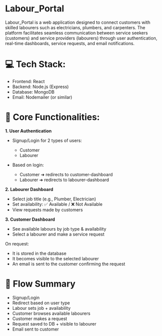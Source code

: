 # Labour_Portal
Labour_Portal is a web application designed to connect customers with skilled labourers such as electricians, plumbers, and carpenters. The platform facilitates seamless communication between service seekers (customers) and service providers (labourers) through user authentication, real-time dashboards, service requests, and email notifications.

# 💻 Tech Stack:
- Frontend: React
- Backend: Node.js (Express)
- Database: MongoDB
- Email: Nodemailer (or similar)

# 🔑 Core Functionalities:
**1. User Authentication**
- Signup/Login for 2 types of users:
    - Customer
    - Labourer

- Based on login:
    - Customer ➜ redirects to customer-dashboard
    - Labourer ➜ redirects to labourer-dashboard

**2. Labourer Dashboard**
- Select job title (e.g., Plumber, Electrician)
- Set availability: ✅ Available / ❌ Not Available
- View requests made by customers

**3. Customer Dashboard**
- See available labours by job type & availability
- Select a labourer and make a service request

On request:
- It is stored in the database
- It becomes visible to the selected labourer
- An email is sent to the customer confirming the request

# 🔁 Flow Summary
- Signup/Login
- Redirect based on user type
- Labour sets job + availability
- Customer browses available labourers
- Customer makes a request
- Request saved to DB + visible to labourer
- Email sent to customer
